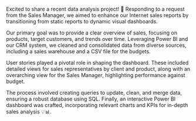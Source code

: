 Excited to share a recent data analysis project! 🚀 
Responding to a request from the Sales Manager, we aimed to enhance our Internet sales reports by transitioning from static reports to dynamic visual dashboards.

Our primary goal was to provide a clear overview of sales, focusing on products, target customers, and trends over time. 
Leveraging Power BI and our CRM system, we cleaned and consolidated data from diverse sources, including a sales warehouse and a CSV file for the budgets.

User stories played a pivotal role in shaping the dashboard. 
These included detailed views for sales representatives by client and product, along with an overarching view for the Sales Manager, highlighting performance against budget.

The process involved creating queries to update, clean, and merge data, ensuring a robust database using SQL. 
Finally, an interactive Power BI dashboard was crafted, incorporating relevant charts and KPIs for in-depth sales analysis 💡📊.
